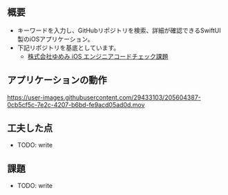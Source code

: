 ## 概要
- キーワードを入力し、GitHubリポジトリを検索、詳細が確認できるSwiftUI製のiOSアプリケーション。
- 下記リポジトリを基底としています。
  - [株式会社ゆめみ iOS エンジニアコードチェック課題](https://github.com/yumemi-inc/ios-engineer-codecheck)

## アプリケーションの動作

https://user-images.githubusercontent.com/29433103/205604387-0cb5cf5c-7e2c-4207-b6bd-fe9acd05ad0d.mov

## 工夫した点
- TODO: write

## 課題
- TODO: write
